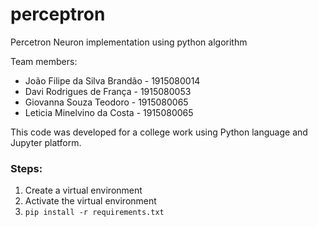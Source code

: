 # perceptron
Percetron Neuron implementation using python algorithm


Team members:
- João Filipe da Silva Brandão - 1915080014
- Davi Rodrigues de França - 1915080053
- Giovanna Souza Teodoro - 1915080065
- Leticia Minelvino da Costa - 1915080065

This code was developed for a college work using Python language and Jupyter platform.

### Steps:
1. Create a virtual environment
2. Activate the virtual environment
3. `pip install -r requirements.txt`
